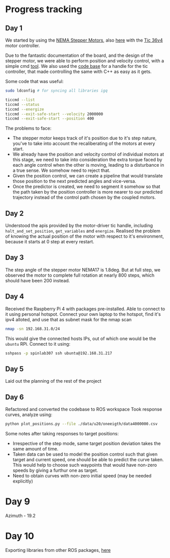# Progress tracking

## Day 1

We started by using the [NEMA Stepper Motors](https://robokits.co.in/motors/stepper-motor/stepper-motor-with-gearbox/nema17-planetary-geared-stepper-motor-14kgcm?products_id=2115:bdc4626aa1d1df8e14d80d345b2a442d), also [here](https://thinkrobotics.com/products/nema-17-planetary-gear-stepper-motor-100-1) with the [Tic 36v4](https://www.pololu.com/product/3141) motor controller.

Due to the fantastic documentation of the board, and the design of the stepper motor, we were able to perform position and velocity control, with a simple cmd [tool](https://www.pololu.com/docs/0J71/4.4). We also used the [code base](https://github.com/pololu/pololu-tic-software) for a handle for the tic controller, that made controlling the same with C++ as easy as it gets.

Some code that was useful:

```bash
sudo ldconfig # for syncing all libraries igq

ticcmd --list
ticcmd --status
ticcmd --energize
ticcmd --exit-safe-start --velocity 2000000
ticcmd --exit-safe-start --position 400
```

The problems to face:
- The stepper motor keeps track of it's position due to it's step nature, you've to take into account the recaliberating of the motors at every start.
- We already have the position and velocity control of individual motors at this stage, we need to take into consideration the extra torque faced by each angle control when the other is moving, leading to a disturbance in a true sense. We somehow need to reject that.
- Given the position control, we can create a pipeline that would translate those position to the next predicted angles and vice-versa.
- Once the predictor is created, we need to segment it somehow so that the path taken by the position controller is more nearer to our predicted trajectory instead of the control path chosen by the coupled motors.

## Day 2

Understood the apis provided by the motor-driver tic handle, including `halt_and_set_position`, `get_variables` and `energize`.
Realised the problem of knowing the actual position of the motor with respect to it's environment, because it starts at 0 step at every restart.

## Day 3

The step angle of the stepper motor NEMA17 is 1.8deg. But at full step, we observed the motor to complete full rotation at nearly 800 steps, which should have been 200 instead.

## Day 4

Received the Raspberry Pi 4 with packages pre-installed. Able to connect to it using personal hotspot. Connect your own laptop to the hotspot, find it's ipv4 alloted, and use that as subnet mask for the nmap scan

```bash
nmap -sn 192.168.31.0/24
```

This would give the connected hosts IPs, out of which one would be the `ubuntu` RPi. Connect to it using:

```bash
sshpass -p spinlab307 ssh ubuntu@192.168.31.217
```

## Day 5

Laid out the planning of the rest of the project

## Day 6

Refactored and converted the codebase to ROS workspace
Took response curves, analyze using:

```bash
python plot_positions.py --file ./data/u20/oneeigth/data4000000.csv
```

Some notes after taking responses to target positions:

- Irrespective of the step mode, same target position deviation takes the same amount of time.
- Taken data can be used to model the position control such that given target and current speed, one should be able to predict the curve taken. This would help to choose such waypoints that would have non-zero speeds by giving a furthur one as target.
- Need to obtain curves with non-zero initial speed (may be needed explicitly)

# Day 9

Azimuth - 19.2

# Day 10

Exporting libraries from other ROS packages, [here](https://jbohren.com/articles/modular-ros-packages#using-libraries-from-other-packages)
